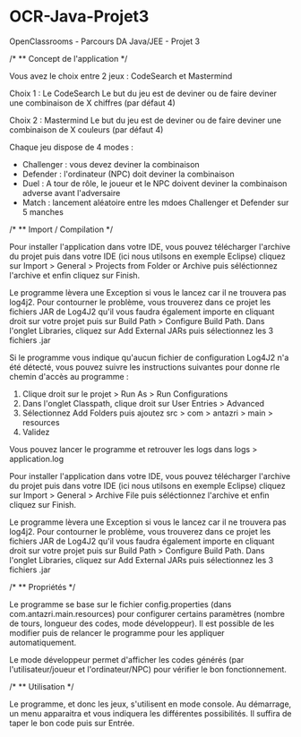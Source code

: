 # OCR-Java-Projet3
OpenClassrooms - Parcours DA Java/JEE - Projet 3

/*
** Concept de l'application
*/

Vous avez le choix entre 2 jeux : CodeSearch et Mastermind

Choix 1 : Le CodeSearch
Le but du jeu est de deviner ou de faire deviner une combinaison de X chiffres (par défaut 4)

Choix 2 : Mastermind
Le but du jeu est de deviner ou de faire deviner une combinaison de X couleurs (par défaut 4)

Chaque jeu dispose de 4 modes :
- Challenger : vous devez deviner la combinaison
- Defender : l'ordinateur (NPC) doit deviner la combinaison
- Duel : A tour de rôle, le joueur et le NPC doivent deviner la combinaison adverse avant l'adversaire
- Match : lancement aléatoire entre les mdoes Challenger et Defender sur 5 manches

/*
** Import / Compilation
*/

Pour installer l'application dans votre IDE, vous pouvez télécharger l'archive du projet puis dans votre IDE (ici nous utilsons en exemple Eclipse) cliquez sur Import > General > Projects from Folder or Archive puis séléctionnez l'archive et enfin cliquez sur Finish.

Le programme lèvera une Exception si vous le lancez car il ne trouvera pas log4j2. Pour contourner le problème, vous trouverez dans ce projet les fichiers JAR de Log4J2 qu'il vous faudra également importe en cliquant droit sur votre projet puis sur Build Path > Configure Build Path. Dans l'onglet Libraries, cliquez sur Add External JARs puis sélectionnez les 3 fichiers .jar

Si le programme vous indique qu'aucun fichier de configuration Log4J2 n'a été détecté, vous pouvez suivre les instructions suivantes pour donne rle chemin d'accès au programme :
1. Clique droit sur le projet > Run As > Run Configurations
2. Dans l'onglet Classpath, clique droit sur User Entries > Advanced
3. Sélectionnez Add Folders puis ajoutez src > com > antazri > main > resources
4. Validez

Vous pouvez lancer le programme et retrouver les logs dans logs > application.log

Pour installer l'application dans votre IDE, vous pouvez télécharger l'archive du projet puis dans votre IDE (ici nous utilsons en exemple Eclipse) cliquez sur Import > General > Archive File puis séléctionnez l'archive et enfin cliquez sur Finish.

Le programme lèvera une Exception si vous le lancez car il ne trouvera pas log4j2. Pour contourner le problème, vous trouverez dans ce projet les fichiers JAR de Log4J2 qu'il vous faudra également importe en cliquant droit sur votre projet puis sur Build Path > Configure Build Path. Dans l'onglet Libraries, cliquez sur Add External JARs puis sélectionnez les 3 fichiers .jar


/*
** Propriétés
*/

Le programme se base sur le fichier config.properties (dans com.antazri.main.resources) pour configurer certains paramètres (nombre de tours, longueur des codes, mode développeur). Il est possible de les modifier puis de relancer le programme pour les appliquer automatiquement.

Le mode développeur permet d'afficher les codes générés (par l'utilisateur/joueur et l'ordinateur/NPC) pour vérifier le bon fonctionnement. 

/*
** Utilisation
*/

Le programme, et donc les jeux, s'utilisent en mode console. Au démarrage, un menu apparaitra et vous indiquera les différentes possibilités. Il suffira de taper le bon code puis sur Entrée. 
